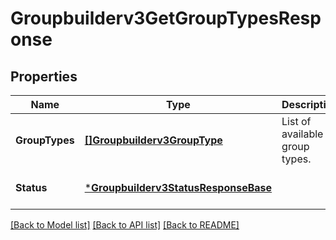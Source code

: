 # Groupbuilderv3GetGroupTypesResponse

## Properties
Name | Type | Description | Notes
------------ | ------------- | ------------- | -------------
**GroupTypes** | [**[]Groupbuilderv3GroupType**](groupbuilderv3GroupType.md) | List of available group types. | [optional] [default to null]
**Status** | [***Groupbuilderv3StatusResponseBase**](groupbuilderv3StatusResponseBase.md) |  | [optional] [default to null]

[[Back to Model list]](../README.md#documentation-for-models) [[Back to API list]](../README.md#documentation-for-api-endpoints) [[Back to README]](../README.md)

